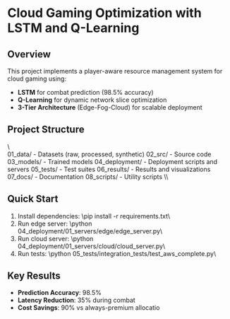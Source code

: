 ﻿# Cloud Gaming Optimization with LSTM and Q-Learning

## Overview
This project implements a player-aware resource management system for cloud gaming using:
- **LSTM** for combat prediction (98.5% accuracy)
- **Q-Learning** for dynamic network slice optimization
- **3-Tier Architecture** (Edge-Fog-Cloud) for scalable deployment

## Project Structure
\\\
01_data/          - Datasets (raw, processed, synthetic)
02_src/           - Source code
03_models/        - Trained models
04_deployment/    - Deployment scripts and servers
05_tests/         - Test suites
06_results/       - Results and visualizations
07_docs/          - Documentation
08_scripts/       - Utility scripts
\\\

## Quick Start
1. Install dependencies: \pip install -r requirements.txt\
2. Run edge server: \python 04_deployment/01_servers/edge/edge_server.py\
3. Run cloud server: \python 04_deployment/01_servers/cloud/cloud_server.py\
4. Run tests: \python 05_tests/integration_tests/test_aws_complete.py\

## Key Results
- **Prediction Accuracy**: 98.5%
- **Latency Reduction**: 35% during combat
- **Cost Savings**: 90% vs always-premium allocatio
